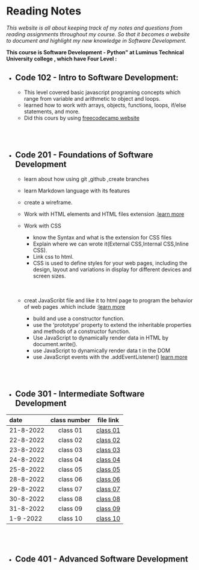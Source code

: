 # Reading Notes
_This website is all about keeping track of my notes and questions from reading assignments throughout my course. So that it becomes a website to document and highlight my new knowledge in Software Development._


**This course is Software Development - Python" at Luminus Technical University college , which have Four Level :**


* ## Code 102 - Intro to Software Development:
    * This level covered basic javascript programing concepts which range from variable and arithmetic to object and loops.
    * learned how to work with arrays, objects, functions, loops, if/else statements, and more.
    * Did this cours by using [freecodecamp website](https://www.freecodecamp.org/learn/javascript-algorithms-and-data-structures/)

<br>
<br> 


* ## Code 201 - Foundations of Software Development
    * learn about how using git ,github ,create branches 
    * learn Markdown language with its features
    * create a wireframe.
    * Work with HTML elements and HTML files extension .[learn more ](https://www.w3schools.com/html/html_intro.asp)
    * Work with CSS
         *  know the Syntax and what is the extension for CSS files
         * Explain where we can wrote it(External CSS,Internal CSS,Inline CSS).
         * Link css to html.
         *  CSS is used to define styles for your web pages, including the design, layout and variations in display for different devices and screen sizes.
         <br> 
         <br>

    *   creat JavaScribt file and like it to html page to program the behavior of web pages .which include :[learn more ](https://www.w3schools.com/js/default.asp)
          * build and use a constructor function.
          * use the ‘prototype’ property to extend the inheritable properties and methods of a constructor function. 
          * Use JavaScript to dynamically render data in HTML by document.write().
          * use JavaScript to dynamically render data t in the DOM
          * use JavaScript events with the .addEventListener() [learn more ](https://www.w3schools.com/html/html_intro.asphttps://www.javatpoint.com/javascript-events)


<br>
<br> 

* ## Code 301 - Intermediate Software Development
 | date              |     class number|     file link                   |
| :---               |    :----:       |     ---                         |  
| 21-8-2022          |   class 01      |[class 01 ](./class01/class01.md)|
| 22-8-2022          |  class 02       |[class 02 ](./class02/class02.md)|   
| 23-8-2022          |  class 03       |[class 03 ](./class03/class03.md) |
| 24-8-2022          |  class 04       |[class 04 ](./class04/class04.md) |
| 25-8-2022          |  class 05       |[class 05 ](./class05/class05.md) |
| 28-8-2022          |  class 06       |[class 06 ](./class06/class06.md) |
| 29-8-2022          |  class 07       |[class 07 ](./class07/class07.md) |
| 30-8-2022          |  class 08       |[class 08 ](./class08/class08.md) |
| 31-8-2022          |  class 09       |[class 09 ](./class09/class09.md )|
| 1-9 -2022          |  class 10       |[class 10 ](./class10/class10.md) |




<br>
<br> 

* ## Code 401 - Advanced Software Development

<br>
<br> 


